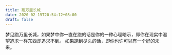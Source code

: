 ```yaml
---
title: 跑万里长城
date: 2020-02-15T20:54:12+08:00
draft: false
---
```


梦见跑万里长城，如果梦中你一直在跑的话是你的一种心理暗示，即你在现实中渴望追求一样东西却追求不到。
如果跑到尽头的话，即你也许可以有一个好的未来。
